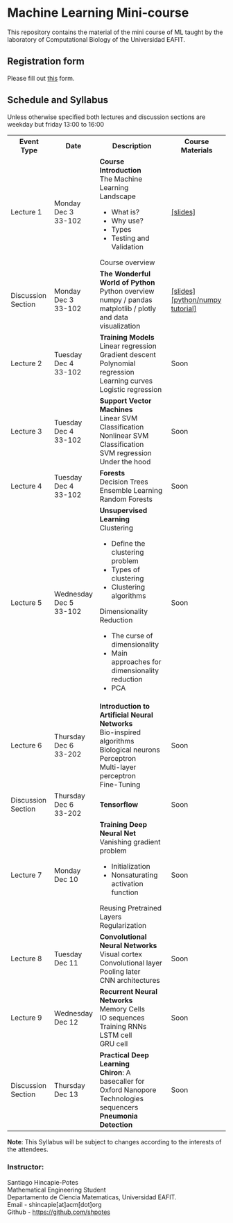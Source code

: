 # Machine Learning Mini-course
This repository contains the material of the mini course of ML taught by the
laboratory of Computational Biology of the Universidad EAFIT.

## Registration form 
Please fill out [this](https://goo.gl/forms/elQMecXrRqK0IEjk2) form.

## Schedule and Syllabus
Unless otherwise specified both lectures and discussion sections are weekday but friday 13:00 to 16:00 <br>

<table class="table">
  <tbody><tr class="active">
      <th>Event Type</th><th>Date</th><th>Description</th><th>Course Materials</th>
    </tr>
    <tr>
      <td>Lecture 1</td>
      <td> Monday <br> Dec 3 <br> 33-102 </td>
      <td>
	<b>Course Introduction</b> <br>
	The Machine Learning Landscape <br>
	<ul>
	  <li>What is?</li>
	  <li>Why use?</li>
	  <li>Types</li>
	  <li>Testing and Validation</li>
	</ul>
	Course overview
      </td>
      <td>
	<a href="/notebooks/lectures/lect1-introduction.ipynb">[slides]</a>
      </td>
    </tr>
    <tr>
      <td>Discussion Section</td>
      <td> Monday <br> Dec 3 <br> 33-102 </td>
      <td>
	<b>The Wonderful World of Python</b> <br>
	Python overview<br>
	numpy / pandas <br>
	matplotlib / plotly and data visualization
      </td>
      <td>
	<a href="/notebooks/lectures/python.ipynb">[slides]</a><br>
	<a href="https://github.com/shpotes/Curso-python">[python/numpy tutorial]</a>
      </td>
    </tr>
    <tr>
      <td>Lecture 2</td>
      <td> Tuesday <br> Dec 4 <br> 33-102 </td>
      <td>
	<b>Training Models</b> <br>
	Linear regression<br>
	Gradient descent<br>
	Polynomial regression<br>
	Learning curves<br>
	Logistic regression<br>
      </td><td>
	Soon
      </td>
    </tr>
    <tr>
      <td>Lecture 3</td>
      <td> Tuesday <br> Dec 4 <br> 33-102 </td>
      <td>
	<b>Support Vector Machines</b> <br>
	Linear SVM Classification<br>
	Nonlinear SVM Classification<br>
	SVM regression<br>
	Under the hood
      </td>
      <td>
	Soon
      </td>
    </tr>
    <tr>
      <td>Lecture 4</td>
      <td> Tuesday <br> Dec 4 <br> 33-102 </td>
      <td>
	<b>Forests</b> <br>
	Decision Trees <br>
	Ensemble Learning <br>
	Random Forests
      </td>
      <td>
	Soon
      </td>
    </tr>
    <tr>
      <td>Lecture 5</td>
      <td> Wednesday <br> Dec 5 <br> 33-102 </td>
      <td>
	<b>Unsupervised Learning</b> <br>
	Clustering<br>
	<ul>
	  <li>Define the clustering problem</li>
	  <li>Types of clustering</li>
	  <li>Clustering algorithms</li>
	</ul>
	Dimensionality Reduction<br>
	<ul>
	  <li>The curse of dimensionality</li>
	  <li>Main approaches for dimensionality reduction</li>
	  <li>PCA</li>
	</ul>	
      </td>
      <td>
	Soon
      </td>
    </tr>
    <tr>
      <td>Lecture 6</td>
      <td> Thursday <br> Dec 6 <br> 33-202 </td>
      <td>
	<b>Introduction to Artificial Neural Networks</b> <br>
	Bio-inspired algorithms <br>
	Biological neurons <br>
	Perceptron <br>
	Multi-layer perceptron <br>
	Fine-Tuning <br>
      </td>
      <td>
	Soon
      </td>
    </tr>
    <tr>
      <td>Discussion Section</td>
      <td> Thursday <br> Dec 6 <br> 33-202 </td>
      <td>
	<b>Tensorflow</b>
      </td>
      <td>
	Soon
      </td>
    </tr>
    <tr>
      <td>Lecture 7</td>
      <td> Monday <br> Dec 10 </td>
      <td>
	<b>Training Deep Neural Net</b> <br>
	Vanishing gradient problem <br>
	<ul>
	  <li> Initialization </li>
	  <li> Nonsaturating activation function </li>
	</ul>
	Reusing Pretrained Layers<br>
	Regularization
      </td>
      <td>
	Soon
      </td>
    </tr>
    <tr>
      <td>Lecture 8</td>
      <td> Tuesday <br> Dec 11 </td>
      <td>
	<b>Convolutional Neural Networks</b> <br>
	Visual cortex <br>
	Convolutional layer <br>
	Pooling later <br>
	CNN architectures
      </td>
      <td>
	Soon
      </td>
    </tr>
    <tr>
      <td>Lecture 9</td>
      <td> Wednesday <br> Dec 12 </td>
      <td>
	<b>Recurrent Neural Networks</b> <br>
	Memory Cells <br>
	IO sequences <br>
	Training RNNs <br>
	LSTM cell <br>
	GRU cell <br>
      </td>
      <td>
	Soon
      </td>
    </tr>
    <tr>
      <td>Discussion Section</td>
      <td> Thursday <br> Dec 13 </td>
      <td>
	<b>Practical Deep Learning</b><br>
	<b>Chiron</b>: A basecaller for Oxford Nanopore Technologies sequencers<br>
	<b>Pneumonia Detection</b>
      </td>
      <td>
	Soon
      </td>
    </tr>
</tbody></table>

**Note**: This Syllabus will be subject to changes according to the interests of the attendees.

### Instructor:
Santiago Hincapie-Potes<br>
Mathematical Engineering Student<br>
Departamento de Ciencia Matematicas, Universidad EAFIT.<br>
Email - shincapie[at]acm[dot]org<br>
Github - https://github.com/shpotes
